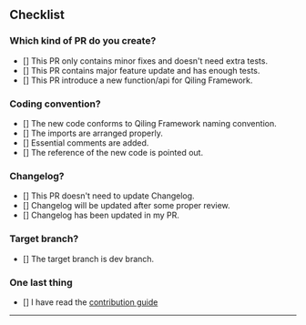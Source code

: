<!-- 
We highly appreciate your interest and contribution to our project. 
Before submiting your PR, please finish the checklist below. 
-->

## Checklist

### Which kind of PR do you create?

- [] This PR only contains minor fixes and doesn't need extra tests.
- [] This PR contains major feature update and has enough tests.
- [] This PR introduce a new function/api for Qiling Framework.

### Coding convention?

- [] The new code conforms to Qiling Framework naming convention.
- [] The imports are arranged properly.
- [] Essential comments are added.
- [] The reference of the new code is pointed out.

### Changelog?

- [] This PR doesn't need to update Changelog.
- [] Changelog will be updated after some proper review.
- [] Changelog has been updated in my PR.

### Target branch?

- [] The target branch is dev branch.

### One last thing

- [] I have read the [contribution guide](https://docs.qiling.io/en/latest/contribution/)

-----
